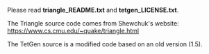 Please read **triangle_README.txt** and **tetgen_LICENSE.txt**.

The Triangle source code comes from Shewchuk's website: https://www.cs.cmu.edu/~quake/triangle.html

The TetGen source is a modified code based on an old version (1.5).
